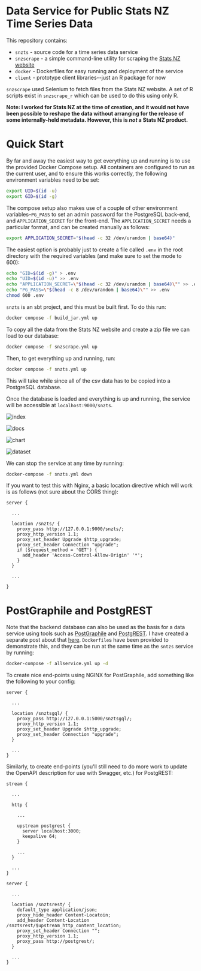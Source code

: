 # Data Service for Public Stats NZ Time Series Data

This repository contains:

* `snzts` - source code for a time series data service
* `snzscrape` - a simple command-line utility for scraping the [Stats NZ website](https://www.stats.govt.nz/large-datasets/csv-files-for-download/)
* `docker` - Dockerfiles for easy running and deployment of the service
* `client` - prototype client libraries--just an R package for now

`snzscrape` used Selenium to fetch files from the Stats NZ website.  A set of R scripts exist in `snzscrape_r` which can be used to do this using only R.

**Note: I worked for Stats NZ at the time of creation, and it would not have been possible to reshape the data without arranging for the release of some internally-held metadata.  However, this is _not_ a Stats NZ product.**

# Quick Start

By far and away the easiest way to get everything up and running is to use the provided Docker Compose setup.  All containers are configured to run as the current user, and to ensure this works correctly, the following environment variables need to be set:

```bash
export UID=$(id -u)
export GID=$(id -g)
```

The compose setup also makes use of a couple of other environment variables&ndash;`PG_PASS` to set an admin password for the PostgreSQL back-end, and `APPLICATION_SECRET` for the front-end.  The `APPLICATION_SECRET` needs a particular format, and can be created manually as follows:

```bash
export APPLICATION_SECRET="$(head -c 32 /dev/urandom | base64)"
```

The easiest option is probably just to create a file called `.env` in the root directory with the required variables (and make sure to set the mode to 600):

```bash
echo "GID=$(id -g)" > .env
echo "UID=$(id -u)" >> .env
echo "APPLICATION_SECRET=\"$(head -c 32 /dev/urandom | base64)\"" >> .env
echo "PG_PASS=\"$(head -c 8 /dev/urandom | base64)\"" >> .env
chmod 600 .env
```

`snzts` is an sbt project, and this must be built first.  To do this run:

```bash
docker compose -f build_jar.yml up
```

To copy all the data from the Stats NZ website and create a zip file we can load to our database:

```bash
docker compose -f snzscrape.yml up
```

Then, to get everything up and running, run:

```bash
docker compose -f snzts.yml up
```

This will take while since all of the csv data has to be copied into a PostgreSQL database.

Once the database is loaded and everything is up and running, the service will be accessible at `localhost:9000/snzts`.  

![index](img/index.png)

![docs](img/docs.png)

![chart](img/chart.png)

![dataset](img/dataset.png)

We can stop the service at any time by running:

```bash
docker-compose -f snzts.yml down
```

If you want to test this with Nginx, a basic location directive which will work is as follows (not sure about the CORS thing):

```plaintext
server {

  ...

  location /snzts/ {
    proxy_pass http://127.0.0.1:9000/snzts/;
    proxy_http_version 1.1;
    proxy_set_header Upgrade $http_upgrade;
    proxy_set_header Connection "upgrade";
    if ($request_method = 'GET') {
      add_header 'Access-Control-Allow-Origin' '*';
    }
  }

  ...

}

```

# PostGraphile and PostgREST

Note that the backend database can also be used as the basis for a data service using tools such as [PostGraphile](https://www.graphile.org/postgraphile/) and [PostgREST](https://postgrest.org/en/stable/).  I have created a separate post about that [here](https://cmhh.github.io/2021/2021-08-14-data-services-from-postgres/).  `Dockerfile`s have been provided to demonstrate this, and they can be run at the same time as the `sntzs` service by running:

```bash
docker-compose -f allservice.yml up -d
```

To create nice end-points using NGINX for PostGraphile, add something like the following to your config:

```plaintext
server {

  ...

  location /snztsgql/ {
    proxy_pass http://127.0.0.1:5000/snztsgql/;
    proxy_http_version 1.1;
    proxy_set_header Upgrade $http_upgrade;
    proxy_set_header Connection "upgrade";
  }

  ...
}
```

Similarly, to create end-points (you'll still need to do more work to update the OpenAPI description for use with Swagger, etc.) for PostgREST:

```plaintext
stream {

  ...

  http {

    ...

    upstream postgrest {
      server localhost:3000;
      keepalive 64;
    }

    ...
  }

  ...
}

server {

  ...

  location /snztsrest/ {
    default_type application/json;
    proxy_hide_header Content-Locatoin;
    add_header Content-Location /snztsrest/$upstream_http_content_location;
    proxy_set_header Connection "";
    proxy_http_version 1.1;
    proxy_pass http://postgrest/;
  }

  ...
}
```
